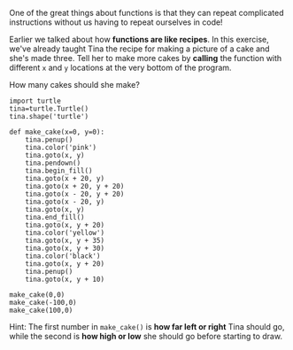 One of the great things about functions is that they can repeat complicated instructions without us having to repeat ourselves in code!

Earlier we talked about how **functions are like recipes**. In this exercise, we've already taught Tina the recipe for making a picture of a cake and she's made three.  Tell her to make more cakes by **calling** the function with different `x` and `y` locations at the very bottom of the program.  

How many cakes should she make?

```python.run:height='500'
import turtle
tina=turtle.Turtle()
tina.shape('turtle')

def make_cake(x=0, y=0):
    tina.penup()
    tina.color('pink')
    tina.goto(x, y)
    tina.pendown()
    tina.begin_fill()
    tina.goto(x + 20, y)
    tina.goto(x + 20, y + 20)
    tina.goto(x - 20, y + 20)
    tina.goto(x - 20, y)
    tina.goto(x, y)  
    tina.end_fill()
    tina.goto(x, y + 20)
    tina.color('yellow')
    tina.goto(x, y + 35)
    tina.goto(x, y + 30)
    tina.color('black')
    tina.goto(x, y + 20)
    tina.penup()
    tina.goto(x, y + 10)
    
make_cake(0,0)
make_cake(-100,0)
make_cake(100,0)
```

Hint: The first number in `make_cake()` is **how far left or right** Tina should go, while the second is **how high or low** she should go before starting to draw.

